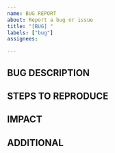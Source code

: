 ```yaml
---
name: BUG REPORT
about: Report a bug or issue
title: "[BUG] "
labels: ["bug"]
assignees:

---
```


## BUG DESCRIPTION
<!--Describe the problem-->

## STEPS TO REPRODUCE
<!--Steps to reproduce the behavior (input file, or modifications to an existing input file, etc.)-->

## IMPACT
<!--Is the bug a blocker or annoying?-->

## ADDITIONAL
<!--Useful information. e.g., OS, virtual environment, etc.-->